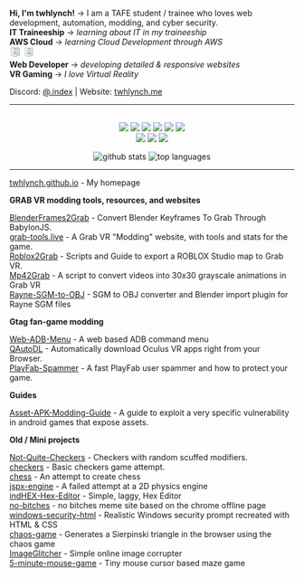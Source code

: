 **Hi, I'm twhlynch!** &rarr; I am a TAFE student / trainee who loves web development, automation, modding, and cyber security.
<br/>
**IT Traineeship** &rarr; _learning about IT in my traineeship_
<br/>
**AWS Cloud** &rarr; _learning Cloud Development through AWS_
<br/>
<img style="width: 20px" src="https://github.com/twhlynch/twhlynch.github.io/blob/main/img/aws-academy-graduate-aws-academy-cloud-foundations.png">
<img style="width: 20px" src="https://github.com/twhlynch/twhlynch.github.io/blob/main/img/aws-academy-graduate-aws-academy-cloud-developing.png">
<br/>
**Web Developer** &rarr; _developing detailed & responsive websites_
<br/>
**VR Gaming** &rarr; _I love Virtual Reality_



Discord: [@.index](https://discordapp.com/users/649165311257608192) | Website: [twhlynch.me](https://twhlynch.me)

----

<p>
<div align="center">
  <br />
  <img src="https://img.shields.io/badge/-JavaScript-fcde7f?style=for-the-badge&logo=javascript&logoColor=fcde7f&labelColor=282828">
  <img src="https://img.shields.io/badge/-HTML-f78166?style=for-the-badge&logo=html5&logoColor=f78166&labelColor=282828">
  <img src="https://img.shields.io/badge/-CSS-1bb6ec?style=for-the-badge&logo=css3&logoColor=1bb6ec&labelColor=282828">
  <img src="https://img.shields.io/badge/-Python-58A6FF?style=for-the-badge&logo=python&logoColor=58A6FF&labelColor=282828">
  <img src="https://img.shields.io/badge/-PHP-7d668d?style=for-the-badge&logo=php&logoColor=7d668d&labelColor=282828">
  <img src="https://img.shields.io/badge/-C++-BEC6CE?style=for-the-badge&logo=cplusplus&logoColor=BEC6CE&labelColor=282828">
  <br/>
  <img src="https://img.shields.io/static/v1?logo=visualstudiocode&label=&message=VScode&color=36465D&logoColor=AAA&style=flat-square">
  <img src="https://img.shields.io/static/v1?logo=github&label=&message=GitHub&color=36465D&logoColor=AAA&style=flat-square">
  <img src="https://img.shields.io/static/v1?logo=windows&label=&message=Windows&color=36465D&logoColor=AAA&style=flat-square">
</div>
</p>
<div align="center">
  <img src="https://github-readme-stats.vercel.app/api?hide_title=true&hide_rank=false&show_icons=true&include_all_commits=true&count_private=true&disable_animations=true&theme=github_dark&locale=en&hide_border=true&username=twhlynch" height="150" alt="github stats"  />
  <img src="https://github-readme-stats.vercel.app/api/top-langs?locale=en&hide_title=true&layout=compact&card_width=320&langs_count=6&theme=github_dark&hide_border=true&username=twhlynch" height="150" alt="top languages"  />
</div>

----

[twhlynch.github.io](https://github.com/twhlynch/twhlynch.github.io) - My homepage

**GRAB VR modding tools, resources, and websites**

[BlenderFrames2Grab](https://github.com/twhlynch/BlenderFrames2Grab) - Convert Blender Keyframes To Grab Through BabylonJS.<br>
[grab-tools.live](https://github.com/twhlynch/grab-tools.live) - A Grab VR "Modding" website, with tools and stats for the game.<br>
[Roblox2Grab](https://github.com/twhlynch/Roblox2Grab) - Scripts and Guide to export a ROBLOX Studio map to Grab VR.<br>
[Mp42Grab](https://github.com/twhlynch/Mp42Grab) - A script to convert videos into 30x30 grayscale animations in Grab VR<br>
[Rayne-SGM-to-OBJ](https://github.com/twhlynch/Rayne-SGM-to-OBJ) - SGM to OBJ converter and Blender import plugin for Rayne SGM files<br>

**Gtag fan-game modding**

[Web-ADB-Menu](https://github.com/twhlynch/Web-ADB-Menu) - A web based ADB command menu<br>
[QAutoDL](https://github.com/twhlynch/QAutoDL) - Automatically download Oculus VR apps right from your Browser.<br>
[PlayFab-Spammer](https://github.com/twhlynch/PlayFab-Spammer) - A fast PlayFab user spammer and how to protect your game.<br>

**Guides**

[Asset-APK-Modding-Guide](https://github.com/twhlynch/Asset-APK-Modding-Guide) - A guide to exploit a very specific vulnerability in android games that expose assets.<br>

**Old / Mini projects**

[Not-Quite-Checkers](https://github.com/twhlynch/Not-Quite-Checkers) - Checkers with random scuffed modifiers.<br>
[checkers](https://github.com/twhlynch/checkers) - Basic checkers game attempt.<br>
[chess](https://github.com/twhlynch/chess) - An attempt to create chess<br>
[jspx-engine](https://github.com/twhlynch/jspx-engine) - A failed attempt at a 2D physics engine<br>
[indHEX-Hex-Editor](https://github.com/twhlynch/indHEX-Hex-Editor) - Simple, laggy, Hex Editor<br>
[no-bitches](https://github.com/twhlynch/no-bitches) - no bitches meme site based on the chrome offline page<br>
[windows-security-html](https://github.com/twhlynch/windows-security-html) - Realistic Windows security prompt recreated with HTML & CSS<br>
[chaos-game](https://github.com/twhlynch/chaos-game) - Generates a Sierpinski triangle in the browser using the chaos game<br>
[ImageGlitcher](https://github.com/twhlynch/ImageGlitcher) - Simple online image corrupter<br>
[5-minute-mouse-game](https://github.com/twhlynch/5-minute-mouse-game) - Tiny mouse cursor based maze game<br>
